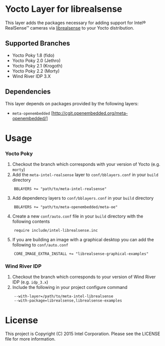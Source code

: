 Yocto Layer for librealsense
============================
This layer adds the packages necessary for adding support for Intel® RealSense™ cameras via [librealsense](https://github.com/IntelRealSense/librealsense) to your Yocto distribution.

## Supported Branches
* Yocto Poky 1.8 (fido)
* Yocto Poky 2.0 (Jethro)
* Yocto Poky 2.1 (Krogoth)
* Yocto Poky 2.2 (Morty)
* Wind River IDP 3.X

## Dependencies
This layer depends on packages provided by the following layers:
* `meta-openembedded` [http://cgit.openembedded.org/meta-openembedded/]

Usage
=====
### Yocto Poky
1. Checkout the branch which corresponds with your version of Yocto (e.g. `morty`)
2. Add the `meta-intel-realsense` layer to `conf/bblayers.conf` in your `build` directory
```bitbake
	BBLAYERS += "path/to/meta-intel-realsense"
```
3. Add dependency layers to `conf/bblayers.conf` in your `build` directory
```bitbake
	BBLAYERS += "path/to/meta-openembedded/meta-oe"
```
4. Create a new `conf/auto.conf` file in your `build` directory with the following contents
```bitbake
    require include/intel-librealsense.inc
```
5. If you are building an image with a graphical desktop you can add the following to `conf/auto.conf`
```bitbake
    CORE_IMAGE_EXTRA_INSTALL += "librealsense-graphical-examples"
```

### Wind River IDP
1. Checkout the branch which corresponds to your version of Wind River IDP (e.g. `idp_3.x`)
2. Include the following in your project configure command
```bitbake
    --with-layer=/path/to/meta-intel-librealsense
    --with-package=librealsense,librealsense-examples
```

License
=======
This project is Copyright (C) 2015 Intel Corporation. Please see the LICENSE file for more information.
